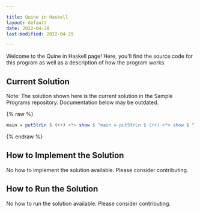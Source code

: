 ```yaml
---

title: Quine in Haskell
layout: default
date: 2022-04-28
last-modified: 2022-04-29

---
```


Welcome to the Quine in Haskell page! Here, you'll find the source code for this program as well as a description of how the program works.

## Current Solution

Note: The solution shown here is the current solution in the Sample Programs repository. Documentation below may be outdated.

{% raw %}

```Haskell
main = putStrLn $ (++) <*> show $ "main = putStrLn $ (++) <*> show $ "

```

{% endraw %}

## How to Implement the Solution

No how to implement the solution available. Please consider contributing.

## How to Run the Solution

No how to run the solution available. Please consider contributing.